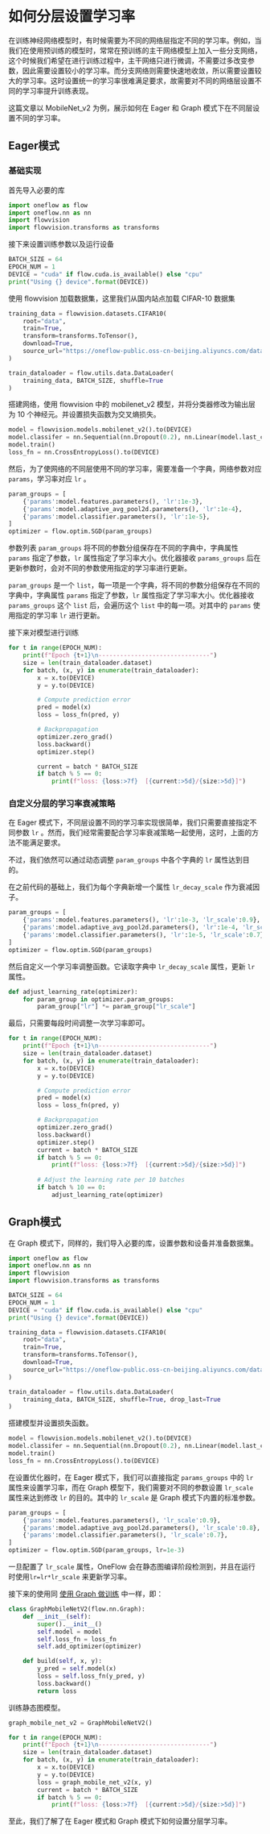 # 如何分层设置学习率

在训练神经网络模型时，有时候需要为不同的网络层指定不同的学习率。例如，当我们在使用预训练的模型时，常常在预训练的主干网络模型上加入一些分支网络，这个时候我们希望在进行训练过程中，主干网络只进行微调，不需要过多改变参数，因此需要设置较小的学习率。而分支网络则需要快速地收敛，所以需要设置较大的学习率。这时设置统一的学习率很难满足要求，故需要对不同的网络层设置不同的学习率提升训练表现。

这篇文章以 MobileNet_v2 为例，展示如何在 Eager 和 Graph 模式下在不同层设置不同的学习率。

## Eager模式

### 基础实现

首先导入必要的库

```python
import oneflow as flow
import oneflow.nn as nn
import flowvision
import flowvision.transforms as transforms
```

接下来设置训练参数以及运行设备

```python
BATCH_SIZE = 64
EPOCH_NUM = 1
DEVICE = "cuda" if flow.cuda.is_available() else "cpu"
print("Using {} device".format(DEVICE))
```

使用 flowvision 加载数据集，这里我们从国内站点加载 CIFAR-10 数据集

```python
training_data = flowvision.datasets.CIFAR10(
    root="data",
    train=True,
    transform=transforms.ToTensor(),
    download=True,
    source_url="https://oneflow-public.oss-cn-beijing.aliyuncs.com/datasets/cifar/cifar-10-python.tar.gz",
)

train_dataloader = flow.utils.data.DataLoader(
    training_data, BATCH_SIZE, shuffle=True
)
```

搭建网络，使用 flowvision 中的 mobilenet_v2 模型，并将分类器修改为输出层为 10 个神经元。并设置损失函数为交叉熵损失。

```python
model = flowvision.models.mobilenet_v2().to(DEVICE)
model.classifer = nn.Sequential(nn.Dropout(0.2), nn.Linear(model.last_channel, 10))
model.train()
loss_fn = nn.CrossEntropyLoss().to(DEVICE)
```

然后，为了使网络的不同层使用不同的学习率，需要准备一个字典，网络参数对应 `params`，学习率对应 `lr` 。

```python
param_groups = [
    {'params':model.features.parameters(), 'lr':1e-3},
    {'params':model.adaptive_avg_pool2d.parameters(), 'lr':1e-4},
    {'params':model.classifier.parameters(), 'lr':1e-5},
]
optimizer = flow.optim.SGD(param_groups)
```

参数列表 `param_groups` 将不同的参数分组保存在不同的字典中，字典属性 `params` 指定了参数，`lr` 属性指定了学习率大小。优化器接收 `params_groups` 后在更新参数时，会对不同的参数使用指定的学习率进行更新。

`param_groups` 是一个 `list`，每一项是一个字典，将不同的参数分组保存在不同的字典中，字典属性 `params` 指定了参数，`lr` 属性指定了学习率大小。优化器接收 `params_groups` 这个 `list` 后，会遍历这个 `list` 中的每一项。对其中的 `params` 使用指定的学习率 `lr` 进行更新。

接下来对模型进行训练

```python
for t in range(EPOCH_NUM):
    print(f"Epoch {t+1}\n-------------------------------")
    size = len(train_dataloader.dataset)
    for batch, (x, y) in enumerate(train_dataloader):
        x = x.to(DEVICE)
        y = y.to(DEVICE)

        # Compute prediction error
        pred = model(x)
        loss = loss_fn(pred, y)

        # Backpropagation
        optimizer.zero_grad()
        loss.backward()
        optimizer.step()

        current = batch * BATCH_SIZE
        if batch % 5 == 0:
            print(f"loss: {loss:>7f}  [{current:>5d}/{size:>5d}]")
```

### 自定义分层的学习率衰减策略

在 Eager 模式下，不同层设置不同的学习率实现很简单，我们只需要直接指定不同参数 `lr` 。然而，我们经常需要配合学习率衰减策略一起使用，这时，上面的方法不能满足要求。

不过，我们依然可以通过动态调整 `param_groups` 中各个字典的 `lr` 属性达到目的。

在之前代码的基础上，我们为每个字典新增一个属性 `lr_decay_scale` 作为衰减因子。

```python
param_groups = [
    {'params':model.features.parameters(), 'lr':1e-3, 'lr_scale':0.9},
    {'params':model.adaptive_avg_pool2d.parameters(), 'lr':1e-4, 'lr_scale':0.8},
    {'params':model.classifier.parameters(), 'lr':1e-5, 'lr_scale':0.7},
]
optimizer = flow.optim.SGD(param_groups)
```

然后自定义一个学习率调整函数。它读取字典中 `lr_decay_scale` 属性，更新 `lr` 属性。

```python
def adjust_learning_rate(optimizer):
    for param_group in optimizer.param_groups:
        param_group["lr"] *= param_group["lr_scale"]
```

最后，只需要每段时间调整一次学习率即可。

```python
for t in range(EPOCH_NUM):
    print(f"Epoch {t+1}\n-------------------------------")
    size = len(train_dataloader.dataset)
    for batch, (x, y) in enumerate(train_dataloader):
        x = x.to(DEVICE)
        y = y.to(DEVICE)

        # Compute prediction error
        pred = model(x)
        loss = loss_fn(pred, y)

        # Backpropagation
        optimizer.zero_grad()
        loss.backward()
        optimizer.step()
        current = batch * BATCH_SIZE
        if batch % 5 == 0:
            print(f"loss: {loss:>7f}  [{current:>5d}/{size:>5d}]")
        
        # Adjust the learning rate per 10 batches
        if batch % 10 == 0:
        	adjust_learning_rate(optimizer)
```

## Graph模式

在 Graph 模式下，同样的，我们导入必要的库，设置参数和设备并准备数据集。

```python
import oneflow as flow
import oneflow.nn as nn
import flowvision
import flowvision.transforms as transforms

BATCH_SIZE = 64
EPOCH_NUM = 1
DEVICE = "cuda" if flow.cuda.is_available() else "cpu"
print("Using {} device".format(DEVICE))

training_data = flowvision.datasets.CIFAR10(
    root="data",
    train=True,
    transform=transforms.ToTensor(),
    download=True,
    source_url="https://oneflow-public.oss-cn-beijing.aliyuncs.com/datasets/cifar/cifar-10-python.tar.gz",
)

train_dataloader = flow.utils.data.DataLoader(
    training_data, BATCH_SIZE, shuffle=True, drop_last=True
)
```

搭建模型并设置损失函数。

```python
model = flowvision.models.mobilenet_v2().to(DEVICE)
model.classifer = nn.Sequential(nn.Dropout(0.2), nn.Linear(model.last_channel, 10))
model.train()
loss_fn = nn.CrossEntropyLoss().to(DEVICE)
```

在设置优化器时，在 Eager 模式下，我们可以直接指定 `params_groups` 中的 `lr` 属性来设置学习率，而在 Graph 模型下，我们需要对不同的参数设置 `lr_scale` 属性来达到修改 `lr` 的目的。其中的 `lr_scale` 是 Graph 模式下内置的标准参数。

```python
param_groups = [
    {'params':model.features.parameters(), 'lr_scale':0.9},
    {'params':model.adaptive_avg_pool2d.parameters(), 'lr_scale':0.8},
    {'params':model.classifier.parameters(), 'lr_scale':0.7},
]
optimizer = flow.optim.SGD(param_groups, lr=1e-3)
```

一旦配置了 `lr_scale` 属性，OneFlow 会在静态图编译阶段检测到，并且在运行时使用`lr=lr*lr_scale` 来更新学习率。

接下来的使用同 [使用 Graph 做训练](basics/08_nn_graph.md#graph_2) 中一样，即：

```python
class GraphMobileNetV2(flow.nn.Graph):
    def __init__(self):
        super().__init__()
        self.model = model
        self.loss_fn = loss_fn
        self.add_optimizer(optimizer)

    def build(self, x, y):
        y_pred = self.model(x)
        loss = self.loss_fn(y_pred, y)
        loss.backward()
        return loss
```

训练静态图模型。

```python
graph_mobile_net_v2 = GraphMobileNetV2()

for t in range(EPOCH_NUM):
    print(f"Epoch {t+1}\n-------------------------------")
    size = len(train_dataloader.dataset)
    for batch, (x, y) in enumerate(train_dataloader):
        x = x.to(DEVICE)
        y = y.to(DEVICE)
        loss = graph_mobile_net_v2(x, y)
        current = batch * BATCH_SIZE
        if batch % 5 == 0:
            print(f"loss: {loss:>7f}  [{current:>5d}/{size:>5d}]")
```

至此，我们了解了在 Eager 模式和 Graph 模式下如何设置分层学习率。
